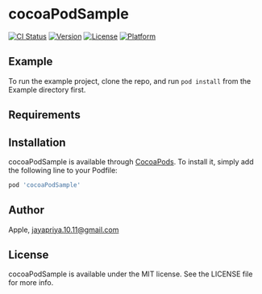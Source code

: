 # cocoaPodSample

[![CI Status](http://img.shields.io/travis/Apple/cocoaPodSample.svg?style=flat)](https://travis-ci.org/Apple/cocoaPodSample)
[![Version](https://img.shields.io/cocoapods/v/cocoaPodSample.svg?style=flat)](http://cocoapods.org/pods/cocoaPodSample)
[![License](https://img.shields.io/cocoapods/l/cocoaPodSample.svg?style=flat)](http://cocoapods.org/pods/cocoaPodSample)
[![Platform](https://img.shields.io/cocoapods/p/cocoaPodSample.svg?style=flat)](http://cocoapods.org/pods/cocoaPodSample)

## Example

To run the example project, clone the repo, and run `pod install` from the Example directory first.

## Requirements

## Installation

cocoaPodSample is available through [CocoaPods](http://cocoapods.org). To install
it, simply add the following line to your Podfile:

```ruby
pod 'cocoaPodSample'
```

## Author

Apple, jayapriya.10.11@gmail.com

## License

cocoaPodSample is available under the MIT license. See the LICENSE file for more info.
